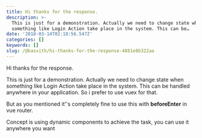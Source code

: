 ```yaml
---
title: Hi thanks for the response.
description: >-
  This is just for a demonstration. Actually we need to change state when
  something like Login Action take place in the system. This can be…
date: '2018-03-14T02:18:56.547Z'
categories: []
keywords: []
slug: /@kasvith/hi-thanks-for-the-response-4881e8b322aa
---
```


Hi thanks for the response.

This is just for a demonstration. Actually we need to change state when something like Login Action take place in the system. This can be handled anywhere in your application. So i prefer to use vuex for that.

But as you mentioned it’'s completely fine to use this with **beforeEnter** in vue router.

Concept is using dynamic components to achieve the task, you can use it anywhere you want